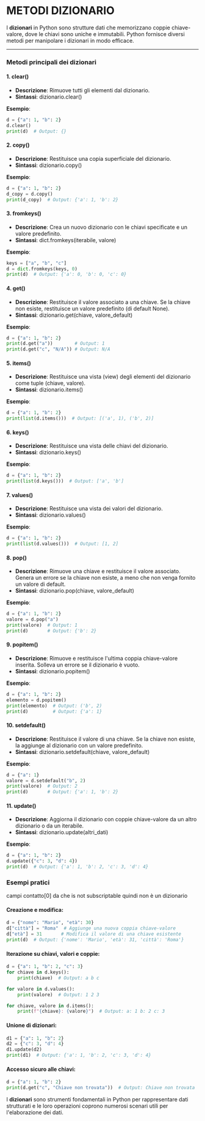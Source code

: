 # METODI DIZIONARIO

I **dizionari** in Python sono strutture dati che memorizzano coppie chiave-valore, dove le chiavi sono uniche e immutabili. Python fornisce diversi metodi per manipolare i dizionari in modo efficace.

---

### **Metodi principali dei dizionari**

#### **1\. clear()**

* **Descrizione**: Rimuove tutti gli elementi dal dizionario.  
* **Sintassi**: dizionario.clear()

**Esempio**:  
```python  
d = {"a": 1, "b": 2}  
d.clear()  
print(d)  # Output: {}
```

#### **2\. copy()**

* **Descrizione**: Restituisce una copia superficiale del dizionario.  
* **Sintassi**: dizionario.copy()

**Esempio**:  
```python  
d = {"a": 1, "b": 2}  
d_copy = d.copy()  
print(d_copy)  # Output: {'a': 1, 'b': 2}
```

#### **3\. fromkeys()**

* **Descrizione**: Crea un nuovo dizionario con le chiavi specificate e un valore predefinito.  
* **Sintassi**: dict.fromkeys(iterabile, valore)

**Esempio**:  
```python  
keys = ["a", "b", "c"]  
d = dict.fromkeys(keys, 0)  
print(d)  # Output: {'a': 0, 'b': 0, 'c': 0}
```

#### **4\. get()**

* **Descrizione**: Restituisce il valore associato a una chiave. Se la chiave non esiste, restituisce un valore predefinito (di default None).  
* **Sintassi**: dizionario.get(chiave, valore_default)

**Esempio**:  
```python  
d = {"a": 1, "b": 2}  
print(d.get("a"))        # Output: 1  
print(d.get("c", "N/A")) # Output: N/A
```

#### **5\. items()**

* **Descrizione**: Restituisce una vista (view) degli elementi del dizionario come tuple (chiave, valore).  
* **Sintassi**: dizionario.items()

**Esempio**:  
```python  
d = {"a": 1, "b": 2}  
print(list(d.items()))  # Output: [('a', 1), ('b', 2)]
```

#### **6\. keys()**

* **Descrizione**: Restituisce una vista delle chiavi del dizionario.  
* **Sintassi**: dizionario.keys()

**Esempio**:  
```python  
d = {"a": 1, "b": 2}  
print(list(d.keys()))  # Output: ['a', 'b']
```

#### **7\. values()**

* **Descrizione**: Restituisce una vista dei valori del dizionario.  
* **Sintassi**: dizionario.values()

**Esempio**:  
```python  
d = {"a": 1, "b": 2}  
print(list(d.values()))  # Output: [1, 2]
```

#### **8\. pop()**

* **Descrizione**: Rimuove una chiave e restituisce il valore associato. Genera un errore se la chiave non esiste, a meno che non venga fornito un valore di default.  
* **Sintassi**: dizionario.pop(chiave, valore_default)

**Esempio**:  
```python  
d = {"a": 1, "b": 2}  
valore = d.pop("a")  
print(valore)  # Output: 1  
print(d)       # Output: {'b': 2}
```

#### **9\. popitem()**

* **Descrizione**: Rimuove e restituisce l'ultima coppia chiave-valore inserita. Solleva un errore se il dizionario è vuoto.  
* **Sintassi**: dizionario.popitem()

**Esempio**:  
```python  
d = {"a": 1, "b": 2}  
elemento = d.popitem()  
print(elemento)  # Output: ('b', 2)  
print(d)         # Output: {'a': 1}
```

#### **10\. setdefault()**

* **Descrizione**: Restituisce il valore di una chiave. Se la chiave non esiste, la aggiunge al dizionario con un valore predefinito.  
* **Sintassi**: dizionario.setdefault(chiave, valore_default)

**Esempio**:  
```python  
d = {"a": 1}  
valore = d.setdefault("b", 2)  
print(valore)  # Output: 2  
print(d)       # Output: {'a': 1, 'b': 2}
```

#### **11\. update()**

* **Descrizione**: Aggiorna il dizionario con coppie chiave-valore da un altro dizionario o da un iterabile.  
* **Sintassi**: dizionario.update(altri_dati)

**Esempio**:  
```python  
d = {"a": 1, "b": 2}  
d.update({"c": 3, "d": 4})  
print(d)  # Output: {'a': 1, 'b': 2, 'c': 3, 'd': 4}
```
### **Esempi pratici**
campi contatto[0] da che is not subscriptable quindi non è un dizionario

#### **Creazione e modifica:**

```python  
d = {"nome": "Mario", "età": 30}  
d["città"] = "Roma"  # Aggiunge una nuova coppia chiave-valore  
d["età"] = 31       # Modifica il valore di una chiave esistente  
print(d)  # Output: {'nome': 'Mario', 'età': 31, 'città': 'Roma'}
```

#### **Iterazione su chiavi, valori e coppie:**

```python  
d = {"a": 1, "b": 2, "c": 3}  
for chiave in d.keys():  
    print(chiave)  # Output: a b c

for valore in d.values():  
    print(valore)  # Output: 1 2 3

for chiave, valore in d.items():  
    print(f"{chiave}: {valore}")  # Output: a: 1 b: 2 c: 3
```

#### **Unione di dizionari:**

```python  
d1 = {"a": 1, "b": 2}  
d2 = {"c": 3, "d": 4}  
d1.update(d2)  
print(d1)  # Output: {'a': 1, 'b': 2, 'c': 3, 'd': 4}
```

#### **Accesso sicuro alle chiavi:**

```python  
d = {"a": 1, "b": 2}  
print(d.get("c", "Chiave non trovata"))  # Output: Chiave non trovata
```

I **dizionari** sono strumenti fondamentali in Python per rappresentare dati strutturati e le loro operazioni coprono numerosi scenari utili per l'elaborazione dei dati.